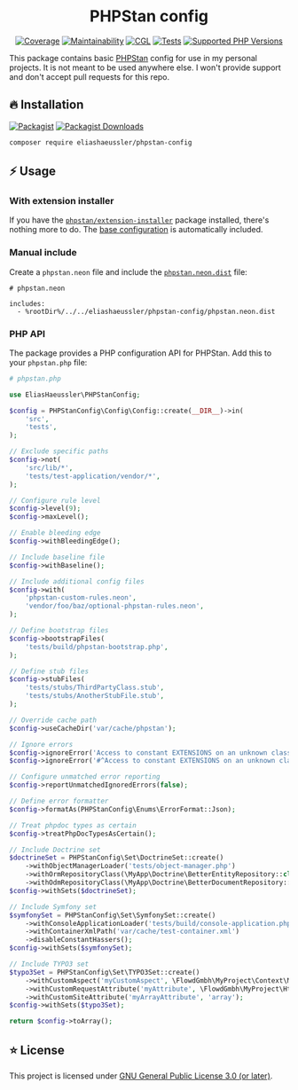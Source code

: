 <div align="center">

# PHPStan config

[![Coverage](https://img.shields.io/codecov/c/github/eliashaeussler/phpstan-config?logo=codecov&token=jej8oVuu4h)](https://codecov.io/gh/eliashaeussler/phpstan-config)
[![Maintainability](https://img.shields.io/codeclimate/maintainability/eliashaeussler/phpstan-config?logo=codeclimate)](https://codeclimate.com/github/eliashaeussler/phpstan-config/maintainability)
[![CGL](https://img.shields.io/github/actions/workflow/status/eliashaeussler/phpstan-config/cgl.yaml?label=cgl&logo=github)](https://github.com/eliashaeussler/phpstan-config/actions/workflows/cgl.yaml)
[![Tests](https://img.shields.io/github/actions/workflow/status/eliashaeussler/phpstan-config/tests.yaml?label=tests&logo=github)](https://github.com/eliashaeussler/phpstan-config/actions/workflows/tests.yaml)
[![Supported PHP Versions](https://img.shields.io/packagist/dependency-v/eliashaeussler/phpstan-config/php?logo=php)](https://packagist.org/packages/eliashaeussler/phpstan-config)

</div>

This package contains basic [PHPStan](https://phpstan.org/) config for use in my
personal projects. It is not meant to be used anywhere else. I won't provide
support and don't accept pull requests for this repo.

## 🔥 Installation

[![Packagist](https://img.shields.io/packagist/v/eliashaeussler/phpstan-config?label=version&logo=packagist)](https://packagist.org/packages/eliashaeussler/phpstan-config)
[![Packagist Downloads](https://img.shields.io/packagist/dt/eliashaeussler/phpstan-config?color=brightgreen)](https://packagist.org/packages/eliashaeussler/phpstan-config)

```bash
composer require eliashaeussler/phpstan-config
```

## ⚡ Usage

### With extension installer

If you have the [`phpstan/extension-installer`](https://github.com/phpstan/extension-installer)
package installed, there's nothing more to do. The [base configuration](phpstan-base.neon.dist)
is automatically included.

### Manual include

Create a `phpstan.neon` file and include the
[`phpstan.neon.dist`](phpstan.neon.dist) file:

```neon
# phpstan.neon

includes:
  - %rootDir%/../../eliashaeussler/phpstan-config/phpstan.neon.dist
```

### PHP API

The package provides a PHP configuration API for PHPStan. Add this
to your `phpstan.php` file:

```php
# phpstan.php

use EliasHaeussler\PHPStanConfig;

$config = PHPStanConfig\Config\Config::create(__DIR__)->in(
    'src',
    'tests',
);

// Exclude specific paths
$config->not(
    'src/lib/*',
    'tests/test-application/vendor/*',
);

// Configure rule level
$config->level(9);
$config->maxLevel();

// Enable bleeding edge
$config->withBleedingEdge();

// Include baseline file
$config->withBaseline();

// Include additional config files
$config->with(
    'phpstan-custom-rules.neon',
    'vendor/foo/baz/optional-phpstan-rules.neon',
);

// Define bootstrap files
$config->bootstrapFiles(
    'tests/build/phpstan-bootstrap.php',
);

// Define stub files
$config->stubFiles(
    'tests/stubs/ThirdPartyClass.stub',
    'tests/stubs/AnotherStubFile.stub',
);

// Override cache path
$config->useCacheDir('var/cache/phpstan');

// Ignore errors
$config->ignoreError('Access to constant EXTENSIONS on an unknown class PHPStan\ExtensionInstaller\GeneratedConfig.');
$config->ignoreError('#^Access to constant EXTENSIONS on an unknown class .+\\.$#');

// Configure unmatched error reporting
$config->reportUnmatchedIgnoredErrors(false);

// Define error formatter
$config->formatAs(PHPStanConfig\Enums\ErrorFormat::Json);

// Treat phpdoc types as certain
$config->treatPhpDocTypesAsCertain();

// Include Doctrine set
$doctrineSet = PHPStanConfig\Set\DoctrineSet::create()
    ->withObjectManagerLoader('tests/object-manager.php')
    ->withOrmRepositoryClass(\MyApp\Doctrine\BetterEntityRepository::class)
    ->withOdmRepositoryClass(\MyApp\Doctrine\BetterDocumentRepository::class)
$config->withSets($doctrineSet);

// Include Symfony set
$symfonySet = PHPStanConfig\Set\SymfonySet::create()
    ->withConsoleApplicationLoader('tests/build/console-application.php')
    ->withContainerXmlPath('var/cache/test-container.xml')
    ->disableConstantHassers();
$config->withSets($symfonySet);

// Include TYPO3 set
$typo3Set = PHPStanConfig\Set\TYPO3Set::create()
    ->withCustomAspect('myCustomAspect', \FlowdGmbh\MyProject\Context\MyCustomAspect::class)
    ->withCustomRequestAttribute('myAttribute', \FlowdGmbh\MyProject\Http\MyAttribute::class)
    ->withCustomSiteAttribute('myArrayAttribute', 'array');
$config->withSets($typo3Set);

return $config->toArray();
```

## ⭐ License

This project is licensed under [GNU General Public License 3.0 (or later)](LICENSE).
